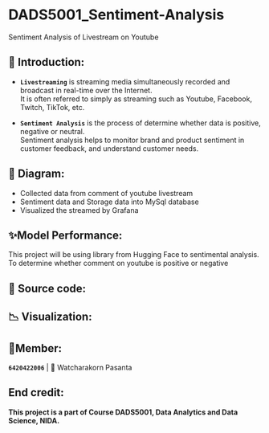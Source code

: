 # DADS5001_Sentiment-Analysis
Sentiment Analysis of Livestream on Youtube

## 🚩 Introduction: 
* **`Livestreaming`** is streaming media simultaneously recorded and broadcast in real-time over the Internet.<br>
It is often referred to simply as streaming such as Youtube, Facebook, Twitch, TikTok, etc.

* **`Sentiment Analysis`** is the process of determine whether data is positive, negative or neutral.<br>
Sentiment analysis helps to monitor brand and product sentiment in customer feedback, and understand customer needs.

## 🎯 Diagram: 
* Collected data from comment of youtube livestream
* Sentiment data and Storage data into MySql database
* Visualized the streamed by Grafana


## ✨Model Performance:
This project will be using library from Hugging Face to sentimental analysis.<br>
To determine whether comment on youtube is positive or negative 

## 📝 Source code:



## 📉 Visualization:


## 🙋Member:
 **`6420422006`**  | 👦 Watcharakorn Pasanta 

## End credit: 
**This project is a part of Course DADS5001, Data Analytics and Data Science, NIDA.**





